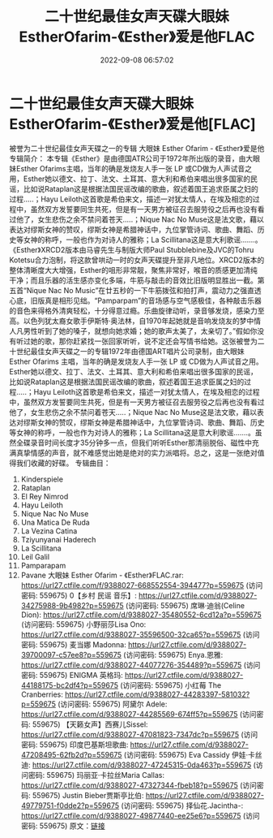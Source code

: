 ﻿---
title: 二十世纪最佳女声天碟大眼妹EstherOfarim-《Esther》爱是他FLAC
date: 2022-09-08 06:57:02
categories: 外语音乐
tags: 外语音乐
---
# 二十世纪最佳女声天碟大眼妹EstherOfarim-《Esther》爱是他[FLAC]

被誉为二十世纪最佳女声天碟之一的专辑 大眼妹 Esther Ofarim - 《Esther》爱是他
专辑简介：
本专辑《Esther》是由德国ATR公司于1972年所出版的录音，由大眼妹Esther
Ofarims主唱，当年的确是发烧友人手一张 LP
或CD做为人声试音之用，Esther她以德文、拉丁、法文、土耳其、意大利和希伯来唱出很多国家的民谣，比如说Rataplan这是根据法国民谣改编的歌曲，叙述着国王追求臣属之妇的过程.....；Hayu
Leiloth这首歌是希伯来文，描述一对犹太情人，在埃及相恋的过程中，虽然双方发誓要同生共死，但是有一天男方被征召去服劳役之后再也没有看过他了，女生悲伤之余不禁问着苍天.....；Nique
Nac No
Muse这是法文歌，藉以表达对缪斯女神的赞叹，缪斯女神是希腊神话中，九位掌管诗词、歌曲、舞蹈、历史等女神的称呼，一般也作为对诗人的雅称；La
Scillitana这是意大利歌谣.......。 《Esther》XRCD2版本由马睿先生与制版大师Paul
Stubblebine及JVC的Tohru
Kotetsu合力泡制，将这款曾哄动一时的女声天碟提升至非凡地位。XRCD2版本的整体清晰度大大增强，Esther的咀形非常靓，聚焦非常好，喉音的质感更加清纯干净；而且乐器的活生感亦变化多端，牛筋与敲击的音效比旧版明显胜出一截。第五首“Nique
Nac No
Music”在廿五秒的一下牛筋拨弦和拍打声，震动力之强直透心底，旧版真是相形见绌。“Pamparpam”的音场感与空气感极佳，各种敲击乐器的音色来得格外清爽轻松，十分得意过瘾。乐曲旋律动听，录音够发烧，感染力至高。以色列犹太裔女歌手伊斯特·奥法林，自1970年起她就是音响发烧友的梦中情人凡男性听到了她的嗓子，就想向她求婚；她的歌声太美了，太亲切了。”假如你没有听过她的歌，那你赶紧找一张回家听听，说不定还会写情书给她。这张被誉为二十世纪最佳女声天碟之一的专辑1972年由德国ART唱片公司录制，由大眼妹Esther
Ofarims 主唱，当年的确是发烧友人手一张 LP 或
CD做为人声试音之用。Esther她以德文、拉丁、法文、土耳其、意大利和希伯来唱出很多国家的民谣，比如说Rataplan这是根据法国民谣改编的歌曲，叙述着国王追求臣属之妇的过程.....；Hayu
Leiloth这首歌是希伯来文，描述一对犹太情人，在埃及相恋的过程中，虽然双方发誓要同生共死，但是有一天男方被征召去服劳役之后再也没有看过他了，女生悲伤之余不禁问着苍天.....；Nique
Nac No
Muse这是法文歌，藉以表达对缪斯女神的赞叹，缪斯女神是希腊神话中，九位掌管诗词、歌曲、舞蹈、历史等女神的称呼，一般也作为对诗人的雅称；La
Scillitana这是意大利歌谣.......。虽然全碟录音时间长度才35分钟多一点，但我们听听Esther那清丽脱俗、磁性中充满真挚情感的声音，就不难感觉出她是绝对的实力派唱将。总之，这是一张绝对值得我们收藏的好碟。
专辑曲目：
01. Kinderspiele
02. Rataplan
03. El Rey Nimrod
04. Hayu Leiloth
05. Nique Nac No Muse
06. Una Matica De Ruda
07. La Vezina Catina
08. Tziyunyanai Haderech
09. La Scillitana
10. Leil Galil
11. Pamparapam
12. Pavane
大眼妹 Esther Ofarim - 《Esther》FLAC.rar:
https://url27.ctfile.com/f/9388027-668552554-394477?p=559675
(访问密码: 559675)
0【乡村 民谣 音乐】: https://url27.ctfile.com/d/9388027-34275988-9b4982?p=559675
(访问密码: 559675)
席琳·迪翁(Celine Dion): https://url27.ctfile.com/d/9388027-35480552-6cd12a?p=559675
(访问密码: 559675)
小野丽莎Lisa Ono: https://url27.ctfile.com/d/9388027-35596500-32ca65?p=559675
(访问密码: 559675)
麦当娜 Madonna: https://url27.ctfile.com/d/9388027-39700097-c57ee8?p=559675
(访问密码: 559675)
Enya.恩雅: https://url27.ctfile.com/d/9388027-44077276-354489?p=559675
(访问密码: 559675)
ENIGMA 英格玛: https://url27.ctfile.com/d/9388027-44188175-bc2df4?p=559675
(访问密码: 559675)
小红莓 The Cranberries: https://url27.ctfile.com/d/9388027-44283397-581032?p=559675
(访问密码: 559675)
阿黛尔 Adele: https://url27.ctfile.com/d/9388027-44285569-674ff5?p=559675
(访问密码: 559675)
【天籁女声】西赛儿Sissel: https://url27.ctfile.com/d/9388027-47081823-7347dc?p=559675
(访问密码: 559675)
印度巴基斯坦歌曲: https://url27.ctfile.com/d/9388027-47208495-62fb2d?p=559675
(访问密码: 559675)
Eva Cassidy 伊娃·卡丝迪: https://url27.ctfile.com/d/9388027-47245315-0da463?p=559675
(访问密码: 559675)
玛丽亚·卡拉丝Maria Callas: https://url27.ctfile.com/d/9388027-47327344-fbeb18?p=559675
(访问密码: 559675)
Justin Bieber贾斯亭比伯: https://url27.ctfile.com/d/9388027-49779751-f0dde2?p=559675
(访问密码: 559675)
择仙花.Jacintha-: https://url27.ctfile.com/d/9388027-49877440-ee25e6?p=559675
(访问密码: 559675)
原文：[链接](https://blog.sina.com.cn/s/blog_1647c7e7601030zay.html)